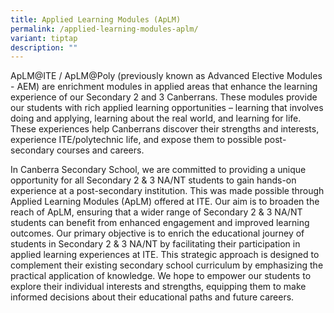 ```yaml
---
title: Applied Learning Modules (ApLM)
permalink: /applied-learning-modules-aplm/
variant: tiptap
description: ""
---
```

<p>ApLM@ITE / ApLM@Poly (previously known as Advanced Elective Modules -
AEM) are enrichment modules in applied areas that enhance the learning
experience of our Secondary 2 and 3 Canberrans. These modules provide our
students with rich applied learning opportunities – learning that involves
doing and applying, learning about the real world, and learning for life.
These experiences help Canberrans discover their strengths and interests,
experience ITE/polytechnic life, and expose them to possible post-secondary
courses and careers.</p>
<p>In Canberra Secondary School, we are committed to providing a unique opportunity
for all Secondary 2 &amp; 3 NA/NT students to gain hands-on experience
at a post-secondary institution. This was made possible through Applied
Learning Modules (ApLM) offered at ITE. Our aim is to broaden the reach
of ApLM, ensuring that a wider range of Secondary 2 &amp; 3 NA/NT students
can benefit from enhanced engagement and improved learning outcomes. Our
primary objective is to enrich the educational journey of students in Secondary
2 &amp; 3 NA/NT by facilitating their participation in applied learning
experiences at ITE. This strategic approach is designed to complement their
existing secondary school curriculum by emphasizing the practical application
of knowledge. We hope to empower our students to explore their individual
interests and strengths, equipping them to make informed decisions about
their educational paths and future careers.</p>